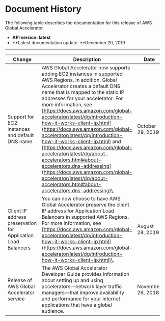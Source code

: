 # Document History<a name="WhatsNew"></a>

The following table describes the documentation for this release of AWS Global Accelerator\.
+ **API version: latest**
+ **Latest documentation update: **December 20, 2019


****  

| Change | Description | Date | 
| --- | --- | --- | 
| Support for EC2 instances and default DNS name | AWS Global Accelerator now supports adding EC2 instances in supported AWS Regions\. In addition, Global Accelerator creates a default DNS name that is mapped to the static IP addresses for your accelerator\. For more information, see [https://docs.aws.amazon.com/global-accelerator/latest/dg/introduction-how-it-works-client-ip.html](https://docs.aws.amazon.com/global-accelerator/latest/dg/introduction-how-it-works-client-ip.html) and [https://docs.aws.amazon.com/global-accelerator/latest/dg/about-accelerators.html#about-accelerators.dns-addressing](https://docs.aws.amazon.com/global-accelerator/latest/dg/about-accelerators.html#about-accelerators.dns-addressing)\. | October 29, 2019 | 
| Client IP address preservation for Application Load Balancers | You can now choose to have AWS Global Accelerator preserve the client IP address for Application Load Balancers in supported AWS Regions\. For more information, see [https://docs.aws.amazon.com/global-accelerator/latest/dg/introduction-how-it-works-client-ip.html](https://docs.aws.amazon.com/global-accelerator/latest/dg/introduction-how-it-works-client-ip.html)\. | August 28, 2019 | 
| Release of AWS Global Accelerator service | The AWS Global Accelerator Developer Guide provides information about setting up and using accelerators—network layer traffic managers—that improve availability and performance for your internet applications that have a global audience\. | November 26, 2018 | 